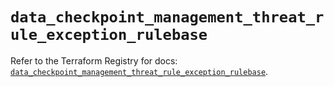 # `data_checkpoint_management_threat_rule_exception_rulebase`

Refer to the Terraform Registry for docs: [`data_checkpoint_management_threat_rule_exception_rulebase`](https://registry.terraform.io/providers/checkpointsw/checkpoint/2.11.0/docs/data-sources/management_threat_rule_exception_rulebase).
